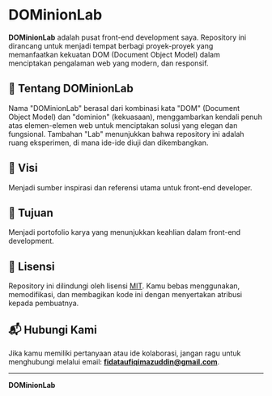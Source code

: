# DOMinionLab  

**DOMinionLab** adalah pusat front-end development saya. Repository ini dirancang untuk menjadi tempat berbagi proyek-proyek yang memanfaatkan kekuatan DOM (Document Object Model) dalam menciptakan pengalaman web yang modern, dan responsif.  

## 📜 Tentang DOMinionLab  
Nama "DOMinionLab" berasal dari kombinasi kata "DOM" (Document Object Model) dan "dominion" (kekuasaan), menggambarkan kendali penuh atas elemen-elemen web untuk menciptakan solusi yang elegan dan fungsional. Tambahan "Lab" menunjukkan bahwa repository ini adalah ruang eksperimen, di mana ide-ide diuji dan dikembangkan.  

## 🚀 Visi  
Menjadi sumber inspirasi dan referensi utama untuk front-end developer.

## 🎯 Tujuan  
Menjadi portofolio karya yang menunjukkan keahlian dalam front-end development.  

## 📝 Lisensi  
Repository ini dilindungi oleh lisensi [MIT](https://opensource.org/licenses/MIT). Kamu bebas menggunakan, memodifikasi, dan membagikan kode ini dengan menyertakan atribusi kepada pembuatnya.  

## 📬 Hubungi Kami  
Jika kamu memiliki pertanyaan atau ide kolaborasi, jangan ragu untuk menghubungi melalui email: **[fidataufiqimazuddin@gmail.com](mailto:fidataufiqimazuddin@gmail.com)**.  

---

**DOMinionLab** 



